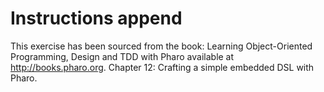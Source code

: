 # Instructions append

This exercise has been sourced from the book: Learning Object-Oriented Programming, Design and TDD with Pharo available at http://books.pharo.org. Chapter 12: Crafting a simple embedded DSL with Pharo.
